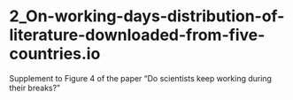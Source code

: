 # 2_On-working-days-distribution-of-literature-downloaded-from-five-countries.io
Supplement to Figure 4 of the paper “Do scientists keep working during their breaks?”
